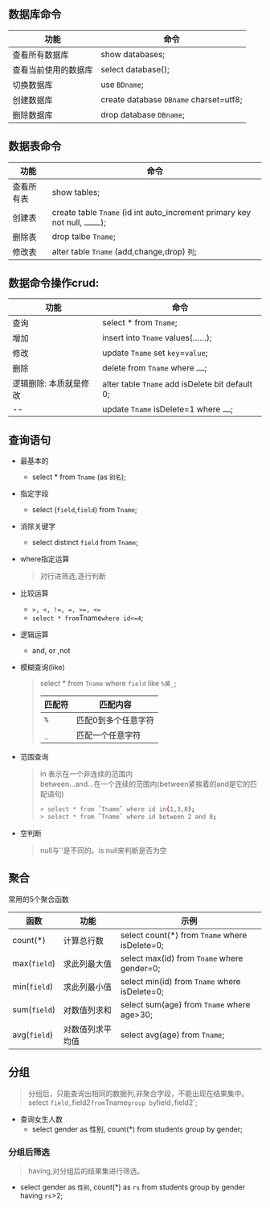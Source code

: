 ## 数据库命令

| 功能 | 命令 |
| --- | --- |
| 查看所有数据库 | show databases; |
| 查看当前使用的数据库 | select database(); |
| 切换数据库 | use `BDname`; |
| 创建数据库 | create database `DBname` charset=utf8; |
| 删除数据库 | drop database `DBname`; |

## 数据表命令

| 功能 | 命令 |
| --- | --- |
| 查看所有表 | show tables; |
| 创建表 | create table `Tname` (id int auto_increment primary key not null, `…………`); |
| 删除表 | drop talbe `Tname`; |
| 修改表 | alter table `Tname` (add,change,drop) `列`; |

## 数据命令操作crud:

| 功能 | 命令 |
| --- | --- |
| 查询 | select * from `Tname`; |
| 增加 | insert into `Tname` values(……); |
| 修改 | update `Tname` set `key`=`value`; |
| 删除 | delete from `Tname` where `……`; |
| 逻辑删除: 本质就是修改 | alter table `Tname` add isDelete bit default 0; |
| -- | update `Tname` isDelete=1 where `……`; |

## 查询语句

* 最基本的
  * select * from `Tname` (as `别名`);
* 指定字段
  * select (`field`,`field`) from `Tname`;
* 消除关键字
  * select distinct `field` from `Tname`;
* where指定运算
  > 对行进筛选,逐行判断
* 比较运算
  * `>, <, !=, =, >=, <=`
  * `select * from`Tname`where id<=4`;
* 逻辑运算
  * and, or ,not
* 模糊查询(like)
  > select * from `Tname` where `field` like `%黄_`;
  >
  > | 匹配符 | 匹配内容 |
  > | --- | --- |
  > | `%` | 匹配0到多个任意字符 |
  > | `_` | 匹配一个任意字符 |

* 范围查询

  > in 表示在一个非连续的范围内  
  > between…and…在一个连续的范围内(between紧挨着的and是它的匹配语句)
  >
  > ```bash
  > > select * from `Tname` where id in(1,3,8); 
  > > select * from `Tname` where id between 2 and 8;
  > ```

* 空判断

  > null与''是不同的。is null来判断是否为空

## 聚合

常用的5个聚合函数

| 函数 | 功能 | 示例 |
| --- | --- | --- |
| count(*) | 计算总行数 | select count(*) from `Tname` where isDelete=0; 
| max(`field`) | 求此列最大值 | select max(id) from `Tname` where gender=0; |
| min(`field`) | 求此列最小值 | select min(id) from `Tname` where isDelete=0; |
| sum(`field`) | 对数值列求和 | select sum(age) from `Tname` where age>30; |
| avg(`field`) | 对数值列求平均值 | select avg(age) from `Tname`; |

## 分组
> 分组后，只能查询出相同的数据列,非聚合字段，不能出现在结果集中。
select `field,`field2` from `Tname` group by `field`,`field2`;
- 查询女生人数
  - select gender as 性别, count(*) from students group by gender;

### 分组后筛选
> having,对分组后的结果集进行筛选。
- select gender as `性别`, count(*) as `rs` from students group by gender having `rs`>2;


